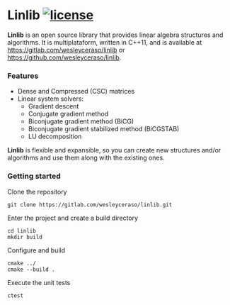 # Linlib [![license](http://img.shields.io/badge/license-MIT-red.svg?style=flat)](LICENSE)
**Linlib** is an open source library that provides linear algebra structures and algorithms. It is multiplataform, written in C++11, and is available at https://gitlab.com/wesleyceraso/linlib or https://github.com/wesleyceraso/linlib.

### Features
- Dense and Compressed (CSC) matrices
- Linear system solvers:
  - Gradient descent
  - Conjugate gradient method
  - Biconjugate gradient method (BiCG)
  - Biconjugate gradient stabilized method (BiCGSTAB)
  - LU decomposition

**Linlib** is flexible and expansible, so you can create new structures and/or algorithms and use them along with the existing ones.

### Getting started
Clone the repository
```
git clone https://gitlab.com/wesleyceraso/linlib.git
```
Enter the project and create a build directory
```
cd linlib
mkdir build
```
Configure and build
```
cmake ../
cmake --build .
```
Execute the unit tests
```
ctest 
```